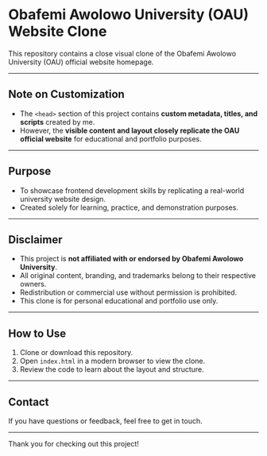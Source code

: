# Obafemi Awolowo University (OAU) Website Clone

This repository contains a close visual clone of the Obafemi Awolowo University (OAU) official website homepage.

---

## Note on Customization

- The `<head>` section of this project contains **custom metadata, titles, and scripts** created by me.  
- However, the **visible content and layout closely replicate the OAU official website** for educational and portfolio purposes.

---

## Purpose

- To showcase frontend development skills by replicating a real-world university website design.  
- Created solely for learning, practice, and demonstration purposes.

---

## Disclaimer

- This project is **not affiliated with or endorsed by Obafemi Awolowo University**.  
- All original content, branding, and trademarks belong to their respective owners.  
- Redistribution or commercial use without permission is prohibited.  
- This clone is for personal educational and portfolio use only.

---

## How to Use

1. Clone or download this repository.  
2. Open `index.html` in a modern browser to view the clone.  
3. Review the code to learn about the layout and structure.

---

## Contact

If you have questions or feedback, feel free to get in touch.

---

Thank you for checking out this project!
